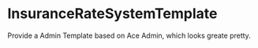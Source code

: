 # InsuranceRateSystemTemplate

Provide a Admin Template based on Ace Admin, which looks greate pretty.
